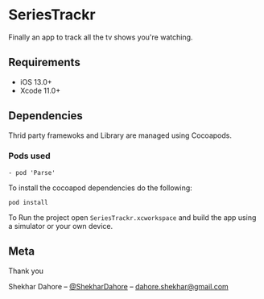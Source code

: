 # SeriesTrackr
Finally an app to track all the tv shows you're watching.

## Requirements

- iOS 13.0+
- Xcode 11.0+

## Dependencies

Thrid party framewoks and Library are managed using Cocoapods.

### Pods used 
	- pod 'Parse'

To install the cocoapod dependencies do the following:

```
pod install
```

To Run the project open `SeriesTrackr.xcworkspace` and build the app using a simulator or your own device.


## Meta

Thank you

Shekhar Dahore – [@ShekharDahore](https://twitter.com/ShekharDahore) – dahore.shekhar@gmail.com

